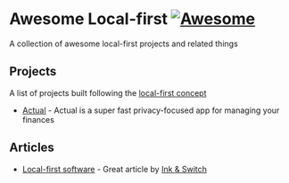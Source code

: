 # Awesome Local-first [![Awesome](https://cdn.rawgit.com/sindresorhus/awesome/d7305f38d29fed78fa85652e3a63e154dd8e8829/media/badge.svg)](https://github.com/sindresorhus/awesome)

A collection of awesome local-first projects and related things

## Projects

A list of projects built following the [local-first concept](https://www.inkandswitch.com/local-first/)

- [Actual](https://actualbudget.com) - Actual is a super fast privacy-focused app for managing your finances

## Articles

- [Local-first software](https://www.inkandswitch.com/local-first/) - Great article by [Ink & Switch](https://www.inkandswitch.com)
